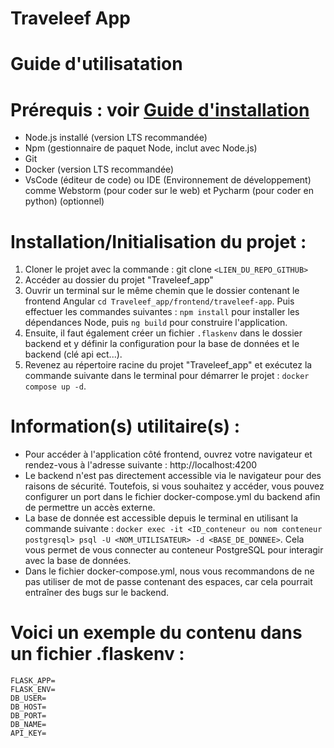 # Traveleef App

# Guide d'utilisatation 

# Prérequis : voir [Guide d'installation](Guide%20d'installation.pdf)
- Node.js installé (version LTS recommandée)
- Npm (gestionnaire de paquet Node, inclut avec Node.js)
- Git
- Docker (version LTS recommandée)
- VsCode (éditeur de code) ou IDE (Environnement de développement) comme Webstorm (pour coder sur le web) et Pycharm (pour coder en python) (optionnel)

# Installation/Initialisation du projet : 

1. Cloner le projet avec la commande : git clone ```<LIEN_DU_REPO_GITHUB>```
2. Accéder au dossier du projet "Traveleef_app"
3. Ouvrir un terminal sur le même chemin que le dossier contenant le frontend Angular ```cd Traveleef_app/frontend/traveleef-app```. Puis effectuer les commandes suivantes : ```npm install``` pour installer les dépendances Node, puis ```ng build``` pour construire l'application.
4. Ensuite, il faut également créer un fichier ```.flaskenv``` dans le dossier backend et y définir la configuration pour la base de données et le backend (clé api ect...).
5. Revenez au répertoire racine du projet "Traveleef_app" et exécutez la commande suivante dans le terminal pour démarrer le projet : ```docker compose up -d```.

# Information(s) utilitaire(s) : 

- Pour accéder à l'application côté frontend, ouvrez votre navigateur et rendez-vous à l'adresse suivante : http://localhost:4200
- Le backend n'est pas directement accessible via le navigateur pour des raisons de sécurité. Toutefois, si vous souhaitez y accéder, vous pouvez configurer un port dans le fichier docker-compose.yml du backend afin de permettre un accès externe.
- La base de donnée est accessible depuis le terminal en utilisant la commande suivante : ```docker exec -it <ID_conteneur ou nom conteneur postgresql> psql -U <NOM_UTILISATEUR> -d <BASE_DE_DONNEE>```. Cela vous permet de vous connecter au conteneur PostgreSQL pour interagir avec la base de données.
- Dans le fichier docker-compose.yml, nous vous recommandons de ne pas utiliser de mot de passe contenant des espaces, car cela pourrait entraîner des bugs sur le backend.

# Voici un exemple du contenu dans un fichier .flaskenv : 

```
FLASK_APP=
FLASK_ENV=
DB_USER=
DB_HOST=
DB_PORT=
DB_NAME=
API_KEY=
```
